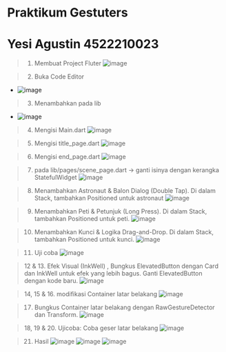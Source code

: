 # Praktikum Gestuters
# Yesi Agustin 4522210023

> 1. Membuat Project Fluter
![image](assets/1.png)

> 2. Buka Code Editor 
- ![image](assets/2.png)

> 3. Menambahkan pada lib
- ![image](assets/3.png)

> 4. Mengisi Main.dart
![image](assets/4.png)

> 5. Mengisi title_page.dart
![image](assets/5.png)

> 6. Mengisi end_page.dart
![image](assets/6.png)

> 7.  pada lib/pages/scene_page.dart → ganti isinya dengan kerangka StatefulWidget
![image](assets/7.png)


> 8. Menambahkan Astronaut & Balon Dialog (Double Tap). Di dalam Stack, tambahkan Positioned untuk astronaut
![image](assets/8.png)

> 9. Menambahkan  Peti & Petunjuk (Long Press). Di dalam Stack, tambahkan Positioned untuk peti.
![image](assets/9.png)

> 10. Menambahkan Kunci & Logika Drag-and-Drop. Di dalam Stack, tambahkan Positioned untuk kunci.
![image](assets/10.png)

> 11. Uji coba
![image](assets/11.png)

> 12 & 13. Efek Visual (InkWell) , Bungkus ElevatedButton dengan Card dan InkWell untuk efek yang lebih bagus. Ganti ElevatedButton dengan kode baru.
 ![image](assets/12.png)

> 14, 15 & 16. modifikasi Container latar belakang
![image](assets/16.png)

> 17. Bungkus Container latar belakang dengan RawGestureDetector dan Transform. 
![image](assets/17.png)

> 18, 19 & 20. Ujicoba: Coba geser latar belakang
![image](assets/20.png)

> 21. Hasil
![image](assets/hasil_1.png)
![image](assets/hasil_2.png)
![image](assets/hasil_3.png)


